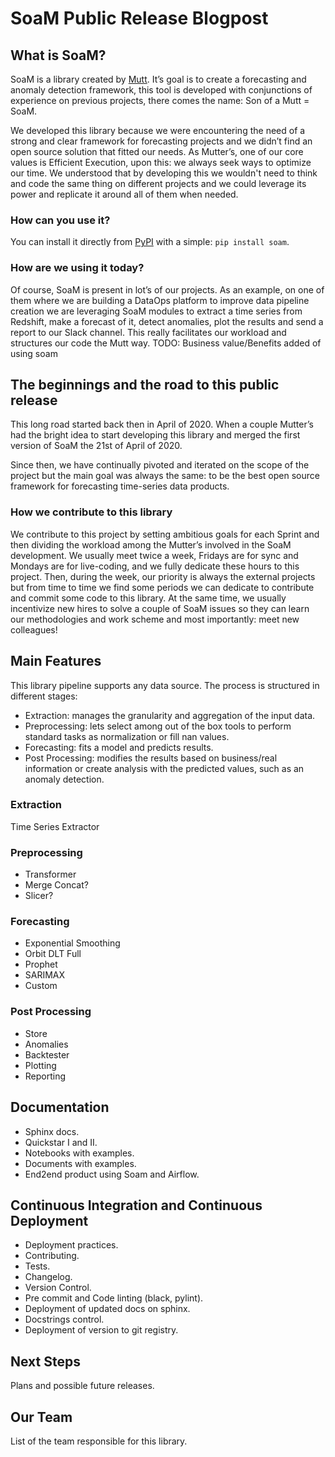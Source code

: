 # SoaM Public Release Blogpost

## What is SoaM?
SoaM is a library created by [Mutt](https://muttdata.ai/). It’s goal is to create a forecasting and anomaly detection framework, this tool is developed with conjunctions of experience on previous projects, there comes the name: Son of a Mutt = SoaM.

We developed this library because we were encountering the need of a strong and clear framework for forecasting projects and we didn’t find an open source solution that fitted our needs. As Mutter’s, one of our core values is Efficient Execution, upon this: we always seek ways to optimize our time. We understood that by developing this we wouldn't need to think and code the same thing on different projects and we could leverage its power and replicate it around all of them when needed.

### How can you use it?
You can install it directly from [PyPI](https://pypi.org/project/soam/) with a simple: `pip install soam`.

### How are we using it today?
Of course, SoaM is present in lot’s of our projects. As an example, on one of them where we are building a DataOps platform to improve data pipeline creation we are leveraging SoaM modules to extract a time series from Redshift, make a forecast of it, detect anomalies, plot the results and send a report to our Slack channel. This really facilitates our workload and structures our code the Mutt way.
TODO: Business value/Benefits added of using soam

## The beginnings and the road to this public release
This long road started back then in April of 2020. When a couple Mutter’s had the bright idea to start developing this library and merged the first version of SoaM the 21st of April of 2020.

Since then, we have continually pivoted and iterated on the scope of the project but the main goal was always the same: to be the best open source framework for forecasting time-series data products.

### How we contribute to this library
We contribute to this project by setting ambitious goals for each Sprint and then dividing the workload among the Mutter’s involved in the SoaM development. We usually meet twice a week, Fridays are for sync and Mondays are for live-coding, and we fully dedicate these hours to this project. Then, during the week, our priority is always the external projects but from time to time we find some periods we can dedicate to contribute and commit some code to this library. At the same time, we usually incentivize new hires to solve a couple of SoaM issues so they can learn our methodologies and work scheme and most importantly: meet new colleagues!

## Main Features
This library pipeline supports any data source. The process is structured in different stages:
- Extraction: manages the granularity and aggregation of the input data.
- Preprocessing: lets select among out of the box tools to perform standard tasks as normalization or fill nan values.
- Forecasting: fits a model and predicts results.
- Post Processing: modifies the results based on business/real information or create analysis with the predicted values, such as an anomaly detection.

### Extraction
Time Series Extractor

### Preprocessing
- Transformer
- Merge Concat?
- Slicer?

### Forecasting
- Exponential Smoothing
- Orbit DLT Full
- Prophet
- SARIMAX
- Custom

### Post Processing
- Store
- Anomalies
- Backtester
- Plotting
- Reporting

## Documentation
- Sphinx docs.
- Quickstar I and II.
- Notebooks with examples.
- Documents with examples.
- End2end product using Soam and Airflow.

## Continuous Integration and Continuous Deployment
- Deployment practices.
- Contributing.
- Tests.
- Changelog.
- Version Control.
- Pre commit and Code linting (black, pylint).
- Deployment of updated docs on sphinx.
- Docstrings control.
- Deployment of version to git registry.

## Next Steps
Plans and possible future releases.

## Our Team
List of the team responsible for this library.